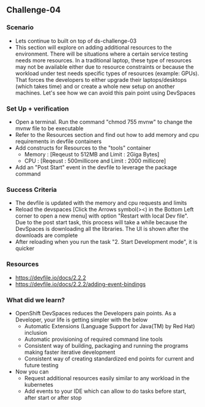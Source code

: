 ## Challenge-04

### Scenario
* Lets continue to built on top of ds-challenge-03
* This section will explore on adding additional resources to the environment. There will be situations where a certain service testing needs more resources. In a traditional laptop, these type of resources may not be available either due to resource constraints or because the workload under test needs specific types of resources (example: GPUs). That forces the developers to either upgrade their laptops/desktops (which takes time) and or create a whole new setup on another machines. Let's see how we can avoid this pain point using DevSpaces

### Set Up + verification
* Open a terminal. Run the command "chmod 755 mvnw" to change the mvnw file to be executable
* Refer to the Resources section and find out how to add memory and cpu requirements in devfile containers
* Add constructs for Resources to the "tools" container
    * Memory : [Reqeust to 512MB and Limit : 2Giga Bytes]
    * CPU : [Reqeust : 500millicore and Limit : 2000 millicore] 
* Add an "Post Start" event in the devfile to leverage the package command

### Success Criteria
* The devfile is updated with the memory and cpu requests and limits
* Reload the devspaces [Click the Arrows symbol(><) in the Bottom Left corner to open a new menu] with option "Restart with local Dev file". Due to the post start task, this process will take a while because the DevSpaces is downloading all the libraries. The UI is shown after the downloads are complete
* After reloading when you run the task "2. Start Development mode", it is quicker

### Resources 
* https://devfile.io/docs/2.2.2
* https://devfile.io/docs/2.2.2/adding-event-bindings

### What did we learn?
* OpenShift DevSpaces reduces the Developers pain points. As a Developer, your life is getting simpler with the below
    * Automatic Extensions (Language Support for Java(TM) by Red Hat) inclusion
    * Automatic provisioning of required command line tools
    * Consistent way of building, packaging and running the programs making faster iterative development
    * Consistent way of creating standardized end points for current and future testing
* Now you can 
    * Request additional resources easily similar to any workload in the kubernetes
    * Add events to your IDE which can allow to do tasks before start, after start or after stop
